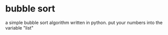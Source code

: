 # bubble sort

a simple bubble sort algorithm written in python. put your numbers into the variable "list"
